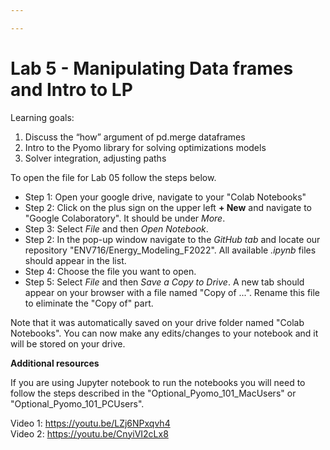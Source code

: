 ```yaml
---

---
```


# Lab 5 - Manipulating Data frames and Intro to LP

Learning goals:

1. Discuss the “how” argument of pd.merge dataframes
2. Intro to the Pyomo library for solving optimizations models
3. Solver integration, adjusting paths

To open the file for Lab 05 follow the steps below.

* Step 1: Open your google drive, navigate to your "Colab Notebooks" <br>
* Step 2: Click on the plus sign on the upper left **+ New** and navigate to "Google Colaboratory". It should be under *More*. <br>
* Step 3: Select *File* and then *Open Notebook*. <br>
* Step 2: In the pop-up window navigate to the *GitHub tab* and locate our repository "ENV716/Energy_Modeling_F2022". All available *.ipynb* files should appear in the list. <br>
* Step 4: Choose the file you want to open.
* Step 5: Select *File* and then *Save a Copy to Drive*. A new tab should appear on your browser with a file named "Copy of ...". Rename this file to eliminate the "Copy of" part. <br>

Note that it was automatically saved on your drive folder named "Colab Notebooks". You can now make any edits/changes to your notebook and it will be stored on your drive. <br>

**Additional resources**

If you are using Jupyter notebook to run the notebooks you will need to follow the steps described in the "Optional_Pyomo_101_MacUsers" or "Optional_Pyomo_101_PCUsers".

Video 1: https://youtu.be/LZj6NPxqvh4 <br>
Video 2: https://youtu.be/CnyiVI2cLx8
